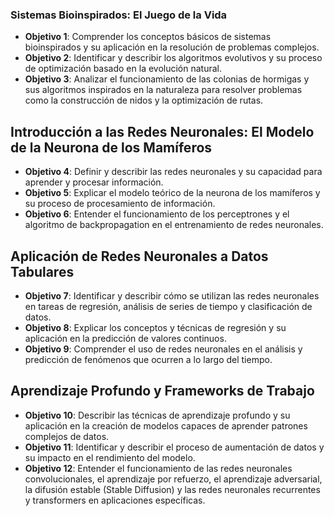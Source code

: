 ### Sistemas Bioinspirados: El Juego de la Vida

- **Objetivo 1**: Comprender los conceptos básicos de sistemas bioinspirados y su aplicación en la resolución de problemas complejos.
- **Objetivo 2**: Identificar y describir los algoritmos evolutivos y su proceso de optimización basado en la evolución natural.
- **Objetivo 3**: Analizar el funcionamiento de las colonias de hormigas y sus algoritmos inspirados en la naturaleza para resolver problemas como la construcción de nidos y la optimización de rutas.

## Introducción a las Redes Neuronales: El Modelo de la Neurona de los Mamíferos

- **Objetivo 4**: Definir y describir las redes neuronales y su capacidad para aprender y procesar información.
- **Objetivo 5**: Explicar el modelo teórico de la neurona de los mamíferos y su proceso de procesamiento de información.
- **Objetivo 6**: Entender el funcionamiento de los perceptrones y el algoritmo de backpropagation en el entrenamiento de redes neuronales.

## Aplicación de Redes Neuronales a Datos Tabulares

- **Objetivo 7**: Identificar y describir cómo se utilizan las redes neuronales en tareas de regresión, análisis de series de tiempo y clasificación de datos.
- **Objetivo 8**: Explicar los conceptos y técnicas de regresión y su aplicación en la predicción de valores continuos.
- **Objetivo 9**: Comprender el uso de redes neuronales en el análisis y predicción de fenómenos que ocurren a lo largo del tiempo.

## Aprendizaje Profundo y Frameworks de Trabajo

- **Objetivo 10**: Describir las técnicas de aprendizaje profundo y su aplicación en la creación de modelos capaces de aprender patrones complejos de datos.
- **Objetivo 11**: Identificar y describir el proceso de aumentación de datos y su impacto en el rendimiento del modelo.
- **Objetivo 12**: Entender el funcionamiento de las redes neuronales convolucionales, el aprendizaje por refuerzo, el aprendizaje adversarial, la difusión estable (Stable Diffusion) y las redes neuronales recurrentes y transformers en aplicaciones específicas.